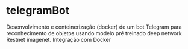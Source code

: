 # telegramBot
Desenvolvimento e conteinerização (docker) de  um bot Telegram para reconhecimento de objetos usando modelo pré treinado deep network Restnet imagenet. Integração com Docker
